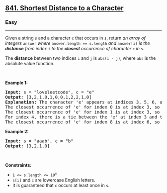 <h2><a href="https://leetcode.com/problems/shortest-distance-to-a-character">841. Shortest Distance to a Character</a></h2><h3>Easy</h3><hr><p>Given a string <code>s</code> and a character <code>c</code> that occurs in <code>s</code>, return <em>an array of integers </em><code>answer</code><em> where </em><code>answer.length == s.length</code><em> and </em><code>answer[i]</code><em> is the <strong>distance</strong> from index </em><code>i</code><em> to the <strong>closest</strong> occurrence of character </em><code>c</code><em> in </em><code>s</code>.</p>

<p>The <strong>distance</strong> between two indices <code>i</code> and <code>j</code> is <code>abs(i - j)</code>, where <code>abs</code> is the absolute value function.</p>

<p>&nbsp;</p>
<p><strong class="example">Example 1:</strong></p>

<pre>
<strong>Input:</strong> s = &quot;loveleetcode&quot;, c = &quot;e&quot;
<strong>Output:</strong> [3,2,1,0,1,0,0,1,2,2,1,0]
<strong>Explanation:</strong> The character &#39;e&#39; appears at indices 3, 5, 6, and 11 (0-indexed).
The closest occurrence of &#39;e&#39; for index 0 is at index 3, so the distance is abs(0 - 3) = 3.
The closest occurrence of &#39;e&#39; for index 1 is at index 3, so the distance is abs(1 - 3) = 2.
For index 4, there is a tie between the &#39;e&#39; at index 3 and the &#39;e&#39; at index 5, but the distance is still the same: abs(4 - 3) == abs(4 - 5) = 1.
The closest occurrence of &#39;e&#39; for index 8 is at index 6, so the distance is abs(8 - 6) = 2.
</pre>

<p><strong class="example">Example 2:</strong></p>

<pre>
<strong>Input:</strong> s = &quot;aaab&quot;, c = &quot;b&quot;
<strong>Output:</strong> [3,2,1,0]
</pre>

<p>&nbsp;</p>
<p><strong>Constraints:</strong></p>

<ul>
	<li><code>1 &lt;= s.length &lt;= 10<sup>4</sup></code></li>
	<li><code>s[i]</code> and <code>c</code> are lowercase English letters.</li>
	<li>It is guaranteed that <code>c</code> occurs at least once in <code>s</code>.</li>
</ul>
